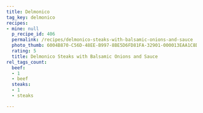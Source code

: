 ```yaml
---
title: Delmonico
tag_key: delmonico
recipes:
- mine: null
  p_recipe_id: 406
  permalink: /recipes/delmonico-steaks-with-balsamic-onions-and-sauce
  photo_thumb: 6004B870-C56D-48EE-B997-8BE5D6FD81FA-32901-000013EAA1C8DA35.jpg
  rating: 5
  title: Delmonico Steaks with Balsamic Onions and Sauce
rel_tags_count:
  beef:
  - 1
  - beef
  steaks:
  - 1
  - steaks

---
```

